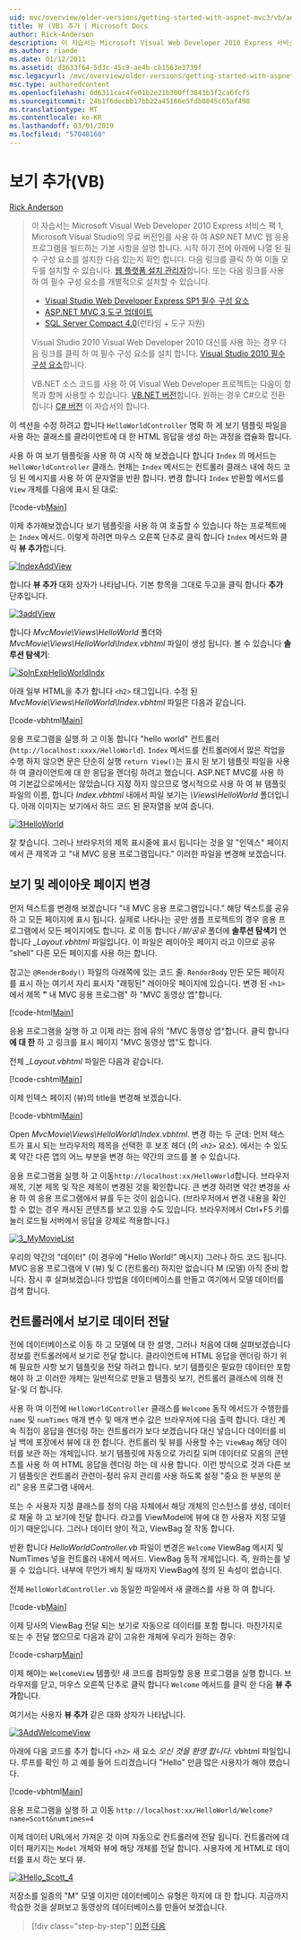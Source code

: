 ```yaml
---
uid: mvc/overview/older-versions/getting-started-with-aspnet-mvc3/vb/adding-a-view
title: 뷰 (VB) 추가 | Microsoft Docs
author: Rick-Anderson
description: 이 자습서는 Microsoft Visual Web Developer 2010 Express 서비스 팩 1, 인를 사용 하 여 ASP.NET MVC 웹 응용 프로그램을 빌드하는 기본 사항을 설명 하는 중...
ms.author: riande
ms.date: 01/12/2011
ms.assetid: d3633f64-5d3c-45c9-ae4b-cb1563e3739f
msc.legacyurl: /mvc/overview/older-versions/getting-started-with-aspnet-mvc3/vb/adding-a-view
msc.type: authoredcontent
ms.openlocfilehash: 0d6311cac4fe01b2e21b300ff3841b3f2ca6fcf5
ms.sourcegitcommit: 24b1f6decbb17bb22a45166e5fdb0845c65af498
ms.translationtype: MT
ms.contentlocale: ko-KR
ms.lasthandoff: 03/01/2019
ms.locfileid: "57048160"
---
```

<a name="adding-a-view-vb"></a>보기 추가(VB)
====================
[Rick Anderson]((https://twitter.com/RickAndMSFT))

> 이 자습서는 Microsoft Visual Web Developer 2010 Express 서비스 팩 1, Microsoft Visual Studio의 무료 버전인를 사용 하 여 ASP.NET MVC 웹 응용 프로그램을 빌드하는 기본 사항을 설명 합니다. 시작 하기 전에 아래에 나열 된 필수 구성 요소를 설치한 다음 있는지 확인 합니다. 다음 링크를 클릭 하 여 이들 모두를 설치할 수 있습니다. [웹 플랫폼 설치 관리자](https://www.microsoft.com/web/gallery/install.aspx?appid=VWD2010SP1Pack)합니다. 또는 다음 링크를 사용 하 여 필수 구성 요소를 개별적으로 설치할 수 있습니다.
> 
> - [Visual Studio Web Developer Express SP1 필수 구성 요소](https://www.microsoft.com/web/gallery/install.aspx?appid=VWD2010SP1Pack)
> - [ASP.NET MVC 3 도구 업데이트](https://www.microsoft.com/web/gallery/install.aspx?appsxml=&amp;appid=MVC3)
> - [SQL Server Compact 4.0](https://www.microsoft.com/web/gallery/install.aspx?appid=SQLCE;SQLCEVSTools_4_0)(런타임 + 도구 지원)
> 
> Visual Studio 2010 Visual Web Developer 2010 대신를 사용 하는 경우 다음 링크를 클릭 하 여 필수 구성 요소를 설치 합니다. [Visual Studio 2010 필수 구성 요소](https://www.microsoft.com/web/gallery/install.aspx?appsxml=&amp;appid=VS2010SP1Pack)합니다.
> 
> VB.NET 소스 코드를 사용 하 여 Visual Web Developer 프로젝트는 다음이 항목과 함께 사용할 수 있습니다. [VB.NET 버전](https://code.msdn.microsoft.com/Introduction-to-MVC-3-10d1b098)합니다. 원하는 경우 C#으로 전환 합니다 [C# 버전](../cs/adding-a-view.md) 이 자습서의 합니다.


이 섹션을 수정 하려고 합니다 `HelloWorldController` 명확 하 게 보기 템플릿 파일을 사용 하는 클래스를 클라이언트에 대 한 HTML 응답을 생성 하는 과정을 캡슐화 합니다.

사용 하 여 보기 템플릿을 사용 하 여 시작 해 보겠습니다 합니다 `Index` 의 메서드는 `HelloWorldController` 클래스. 현재는 `Index` 메서드는 컨트롤러 클래스 내에 하드 코딩 된 메시지를 사용 하 여 문자열을 반환 합니다. 변경 합니다 `Index` 반환할 메서드를 `View` 개체를 다음에 표시 된 대로:

[!code-vb[Main](adding-a-view/samples/sample1.vb)]

이제 추가해보겠습니다 보기 템플릿을 사용 하 여 호출할 수 있습니다 하는 프로젝트에는 `Index` 메서드. 이렇게 하려면 마우스 오른쪽 단추로 클릭 합니다 `Index` 메서드와 클릭 **뷰 추가**합니다.

[![IndexAddView](adding-a-view/_static/image2.png "IndexAddView")](adding-a-view/_static/image1.png)

합니다 **뷰 추가** 대화 상자가 나타납니다. 기본 항목을 그대로 두고을 클릭 합니다 **추가** 단추입니다.

[![3addView](adding-a-view/_static/image4.png "3addView")](adding-a-view/_static/image3.png)

합니다 *MvcMovie\Views\HelloWorld* 폴더와 *MvcMovie\Views\HelloWorld\Index.vbhtml* 파일이 생성 됩니다. 볼 수 있습니다 **솔루션 탐색기**:

[![SolnExpHelloWorldIndx](adding-a-view/_static/image6.png "SolnExpHelloWorldIndx")](adding-a-view/_static/image5.png)

아래 일부 HTML을 추가 합니다 `<h2>` 태그입니다. 수정 된 *MvcMovie\Views\HelloWorld\Index.vbhtml* 파일은 다음과 같습니다.

[!code-vbhtml[Main](adding-a-view/samples/sample2.vbhtml)]

응용 프로그램을 실행 하 고 이동 합니다 &quot;hello world&quot; 컨트롤러 (`http://localhost:xxxx/HelloWorld`). `Index` 메서드를 컨트롤러에서 많은 작업을 수행 하지 않으면 문은 단순히 실행 `return View()`는 표시 된 보기 템플릿 파일을 사용 하 여 클라이언트에 대 한 응답을 렌더링 하려고 했습니다. ASP.NET MVC를 사용 하 여 기본값으로에서는 않았습니다 지정 하지 않으므로 명시적으로 사용 하 여 뷰 템플릿 파일의 이름, 합니다 *Index.vbhtml* 내에서 파일 보기는 *\Views\HelloWorld* 폴더입니다. 아래 이미지는 보기에서 하드 코드 된 문자열을 보여 줍니다.

[![3HelloWorld](adding-a-view/_static/image8.png "3HelloWorld")](adding-a-view/_static/image7.png)

잘 찾습니다. 그러나 브라우저의 제목 표시줄에 표시 됩니다는 것을 알 &quot;인덱스&quot; 페이지에서 큰 제목과 고 &quot;내 MVC 응용 프로그램입니다.&quot; 이러한 파일을 변경해 보겠습니다.

## <a name="changing-views-and-layout-pages"></a>보기 및 레이아웃 페이지 변경

먼저 텍스트를 변경해 보겠습니다 &quot;내 MVC 응용 프로그램입니다.&quot; 해당 텍스트를 공유 하 고 모든 페이지에 표시 됩니다. 실제로 나타나는 곳만 샘플 프로젝트의 경우 응용 프로그램에서 모든 페이지에도 합니다. 로 이동 합니다 */뷰/공유* 폴더에 **솔루션 탐색기** 연 합니다  *\_Layout.vbhtml* 파일입니다. 이 파일은 레이아웃 페이지 라고 이므로 공유 &quot;shell&quot; 다른 모든 페이지를 사용 하는 합니다.

참고는 `@RenderBody()` 파일의 아래쪽에 있는 코드 줄. `RenderBody` 만든 모든 페이지를 표시 하는 여기서 자리 표시자 &quot;래핑된&quot; 레이아웃 페이지에 있습니다. 변경 된 `<h1>` 에서 제목 **&quot;** 내 MVC 응용 프로그램&quot; 하 &quot;MVC 동영상 앱&quot;합니다.

[!code-html[Main](adding-a-view/samples/sample3.html)]

응용 프로그램을 실행 하 고 이제 라는 점에 유의 &quot;MVC 동영상 앱&quot;합니다. 클릭 합니다 **에 대 한** 하 고 링크를 표시 페이지 &quot;MVC 동영상 앱&quot;도 합니다.

전체  *\_Layout.vbhtml* 파일은 다음과 같습니다.

[!code-cshtml[Main](adding-a-view/samples/sample4.cshtml)]

이제 인덱스 페이지 (뷰)의 title을 변경해 보겠습니다.

[!code-vbhtml[Main](adding-a-view/samples/sample5.vbhtml)]

Open *MvcMovie\Views\HelloWorld\Index.vbhtml*. 변경 하는 두 군데: 먼저 텍스트가 표시 되는 브라우저의 제목을 선택한 후 보조 헤더 (의 `<h2>` 요소). 에서는 수 있도록 약간 다른 앱의 어느 부분을 변경 하는 약간의 코드를 볼 수 있습니다.

응용 프로그램을 실행 하 고 이동`http://localhost:xx/HelloWorld`합니다. 브라우저 제목, 기본 제목 및 작은 제목이 변경된 것을 확인합니다. 큰 변경 하려면 약간 변경을 사용 하 여 응용 프로그램에서 뷰를 두는 것이 쉽습니다. (브라우저에서 변경 내용을 확인할 수 없는 경우 캐시된 콘텐츠를 보고 있을 수도 있습니다. 브라우저에서 Ctrl+F5 키를 눌러 로드될 서버에서 응답을 강제로 적용합니다.)

[![3_MyMovieList](adding-a-view/_static/image10.png "3_MyMovieList")](adding-a-view/_static/image9.png)

우리의 약간의 &quot;데이터&quot; (이 경우에 &quot;Hello World!&quot; 메시지) 그러나 하드 코드 됩니다. MVC 응용 프로그램에 V (뷰) 및 C (컨트롤러) 하지만 없습니다 M (모델) 아직 준비 합니다. 잠시 후 살펴보겠습니다 방법을 데이터베이스를 만들고 여기에서 모델 데이터를 검색 합니다.

## <a name="passing-data-from-the-controller-to-the-view"></a>컨트롤러에서 보기로 데이터 전달

전에 데이터베이스로 이동 하 고 모델에 대 한 설명, 그러나 처음에 대해 살펴보겠습니다 정보를 컨트롤러에서 보기로 전달 합니다. 클라이언트에 HTML 응답을 렌더링 하기 위해 필요한 사항 보기 템플릿을 전달 하려고 합니다. 보기 템플릿은 필요한 데이터만 포함 해야 하 고 이러한 개체는 일반적으로 만들고 템플릿 보기, 컨트롤러 클래스에 의해 전달-및 더 합니다.

사용 하 여 이전에 `HelloWorldController` 클래스를 `Welcome` 동작 메서드가 수행한를 `name` 및 `numTimes` 매개 변수 및 매개 변수 값은 브라우저에 다음 출력 합니다. 대신 계속 직접이 응답을 렌더링 하는 컨트롤러가 보다 보겠습니다 대신 넣습니다 데이터를 비닐 백에 포장에서 뷰에 대 한 합니다. 컨트롤러 및 뷰를 사용할 수는 `ViewBag` 해당 데이터를 보관 하는 개체입니다. 보기 템플릿에 자동으로 가리킬 되며 데이터로 모음의 콘텐츠를 사용 하 여 HTML 응답을 렌더링 하는 데 사용 합니다. 이런 방식으로 것과 다른 보기 템플릿은 컨트롤러 관련이-정리 유지 관리를 사용 하도록 설정 &quot;중요 한 부분의 분리&quot; 응용 프로그램 내에서.

또는 수 사용자 지정 클래스를 정의 다음 자체에서 해당 개체의 인스턴스를 생성, 데이터로 채울 하 고 보기에 전달 합니다. 라고를 ViewModel에 뷰에 대 한 사용자 지정 모델 이기 때문입니다. 그러나 데이터 양이 적고, ViewBag 잘 작동 합니다.

반환 합니다 *HelloWorldController.vb* 파일이 변경은 `Welcome` ViewBag 메시지 및 NumTimes 넣을 컨트롤러 내에서 메서드. ViewBag 동적 개체입니다. 즉, 원하는를 넣을 수 있습니다. 내부에 무언가 배치 될 때까지 ViewBag에 정의 된 속성이 없습니다.

전체 `HelloWorldController.vb` 동일한 파일에서 새 클래스를 사용 하 여 합니다.

[!code-vb[Main](adding-a-view/samples/sample6.vb)]

이제 당사의 ViewBag 전달 되는 보기로 자동으로 데이터를 포함 합니다. 마찬가지로 또는 수 전달 했으므로 다음과 같이 고유한 개체에 우리가 원하는 경우:

[!code-csharp[Main](adding-a-view/samples/sample7.cs)]

이제 해야는 `WelcomeView` 템플릿! 새 코드를 컴파일할 응용 프로그램을 실행 합니다. 브라우저를 닫고, 마우스 오른쪽 단추로 클릭 합니다 `Welcome` 메서드를 클릭 한 다음 **뷰 추가**합니다.

여기서는 사용자 **뷰 추가** 같은 대화 상자가 나타납니다.

[![3AddWelcomeView](adding-a-view/_static/image12.png "3AddWelcomeView")](adding-a-view/_static/image11.png)

아래에 다음 코드를 추가 합니다 `<h2>` 새 요소 <em>오신 것을 환영 합니다.</em> vbhtml 파일입니다. 루프를 확인 하 고 예를 들어 드리겠습니다 &quot;Hello&quot; 만큼 많은 사용자가 해야 했습니다.

[!code-vbhtml[Main](adding-a-view/samples/sample8.vbhtml)]

응용 프로그램을 실행 하 고 이동 `http://localhost:xx/HelloWorld/Welcome?name=Scott&numtimes=4`

이제 데이터 URL에서 가져온 것 이며 자동으로 컨트롤러에 전달 됩니다. 컨트롤러에 데이터 패키지는 `Model` 개체와 뷰에 해당 개체를 전달 합니다. 사용자에 게 HTML로 데이터를 표시 하는 보다 뷰.

[![3Hello_Scott_4](adding-a-view/_static/image14.png "3Hello_Scott_4")](adding-a-view/_static/image13.png)

저장소를 일종의 &quot;M&quot; 모델 이지만 데이터베이스 유형은 하지에 대 한 합니다. 지금까지 학습한 것을 살펴보고 동영상의 데이터베이스를 만들어 보겠습니다.

> [!div class="step-by-step"]
> [이전](adding-a-controller.md)
> [다음](adding-a-model.md)
